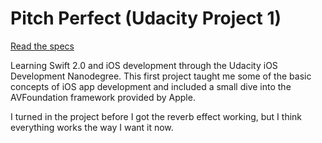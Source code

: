 Pitch Perfect (Udacity Project 1)
=========
[Read the specs](https://docs.google.com/document/d/1giyVDlOLBPUyNDVf_Eyqt0Oyxb-3sUDKPFK-XBkZNbc/pub?embedded=true)

Learning Swift 2.0 and iOS development through the Udacity iOS Development Nanodegree. This first project taught me some of the basic concepts of iOS app development and included a small dive into the AVFoundation framework provided by Apple.

I turned in the project before I got the reverb effect working, but I think everything works the way I want it now.
